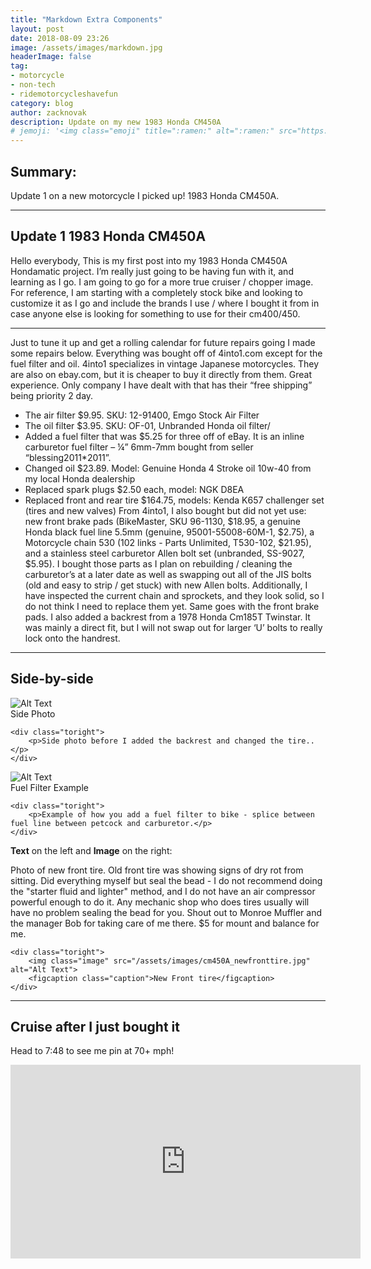```yaml
---
title: "Markdown Extra Components"
layout: post
date: 2018-08-09 23:26
image: /assets/images/markdown.jpg
headerImage: false
tag:
- motorcycle
- non-tech
- ridemotorcycleshavefun
category: blog
author: zacknovak
description: Update on my new 1983 Honda CM450A
# jemoji: '<img class="emoji" title=":ramen:" alt=":ramen:" src="https://assets.github.com/images/icons/emoji/unicode/1f35c.png" height="20" width="20" align="absmiddle">'
---
```


## Summary:

Update 1 on a new motorcycle I picked up! 1983 Honda CM450A.

---

## Update 1 1983 Honda CM450A

<span class="evidence">Hello everybody,
This is my first post into my 1983 Honda CM450A Hondamatic project. I’m really just going to be having fun with it, and learning as I go. I am going to go for a more true cruiser / chopper image. For reference, I am starting with a completely stock bike and looking to customize it as I go and include the brands I use / where I bought it from in case anyone else is looking for something to use for their cm400/450.
</span>

---

<span class="evidence">Just to tune it up and get a rolling calendar for future repairs going I made some repairs below.
Everything was bought off of 4into1.com except for the fuel filter and oil. 4into1 specializes in vintage Japanese motorcycles. They are also on ebay.com, but it is cheaper to buy it directly from them. Great experience. Only company I have dealt with that has their “free shipping” being priority 2 day. 
</span>
-	The air filter $9.95. SKU: 12-91400, Emgo Stock Air Filter 
-	The oil filter $3.95. SKU: OF-01, Unbranded Honda oil filter/
-	Added a fuel filter that was $5.25 for three off of eBay. It is an inline carburetor fuel filter – ¼” 6mm-7mm bought from seller “blessing2011*2011”. 
-	Changed oil $23.89. Model: Genuine Honda 4 Stroke oil 10w-40 from my local Honda dealership
-	Replaced spark plugs $2.50 each, model: NGK D8EA
-	Replaced front and rear tire $164.75, models: Kenda K657 challenger set (tires and new valves)
<span class="evidence">From 4into1, I also bought but did not yet use: new front brake pads (BikeMaster, SKU 96-1130, $18.95, a genuine Honda black fuel line 5.5mm (genuine, 95001-55008-60M-1, $2.75), a Motorcycle chain 530 (102 links - Parts Unlimited, T530-102, $21.95), and a stainless steel carburetor Allen bolt set (unbranded, SS-9027, $5.95).
I bought those parts as I plan on rebuilding / cleaning the carburetor’s at a later date as well as swapping out all of the JIS bolts (old and easy to strip / get stuck) with new Allen bolts. Additionally, I have inspected the current chain and sprockets, and they look solid, so I do not think I need to replace them yet. Same goes with the front brake pads.
I also added a backrest from a 1978 Honda Cm185T Twinstar. It was mainly a direct fit, but I will not swap out for larger ‘U’ bolts to really lock onto the handrest.</span>


---

## Side-by-side

<div class="side-by-side">
    <div class="toleft">
        <img class="image" src="/assets/images/cm450A_sidephoto.jpg" alt="Alt Text">
        <figcaption class="caption">Side Photo</figcaption>
    </div>

    <div class="toright">
        <p>Side photo before I added the backrest and changed the tire..</p>
    </div>
</div>

<div class="side-by-side">
    <div class="toleft">
        <img class="image" src="/assets/images/cm450A_fuelfilter.jpg" alt="Alt Text">
        <figcaption class="caption">Fuel Filter Example</figcaption>
    </div>

    <div class="toright">
        <p>Example of how you add a fuel filter to bike - splice between fuel line between petcock and carburetor.</p>
    </div>
</div>

**Text** on the left and **Image** on the right:

<div class="side-by-side">
    <div class="toleft">
        <p>Photo of new front tire. Old front tire was showing signs of dry rot from sitting. Did everything myself but seal the bead - I do not recommend doing the "starter fluid and lighter" method, and I do not have an air compressor powerful enough to do it. Any mechanic shop who does tires usually will have no problem sealing the bead for you. Shout out to Monroe Muffler and the manager Bob for taking care of me there. $5 for mount and balance for me.</p>
    </div>

    <div class="toright">
        <img class="image" src="/assets/images/cm450A_newfronttire.jpg" alt="Alt Text">
        <figcaption class="caption">New Front tire</figcaption>
    </div>
</div>

---

## Cruise after I just bought it

Head to 7:48 to see me pin at 70+ mph!

<iframe width="560" height="310" src="https://youtu.be/SPVsKM-aLsw" frameborder="0" allowfullscreen></iframe>

[1]: http://daringfireball.net/projects/markdown/
[2]: http://www.fileformat.info/info/unicode/char/2163/index.htm
[3]: http://www.markitdown.net/
[4]: http://daringfireball.net/projects/markdown/basics
[5]: http://daringfireball.net/projects/markdown/syntax
[6]: http://kune.fr/wp-content/uploads/2013/10/ghost-blog.jpg
